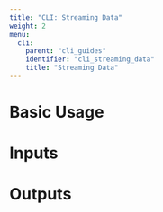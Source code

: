 ```yaml
---
title: "CLI: Streaming Data"
weight: 2
menu:
  cli:
    parent: "cli_guides"
    identifier: "cli_streaming_data"
    title: "Streaming Data"
---
```


# Basic Usage

# Inputs
# Outputs